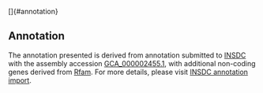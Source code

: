 []{#annotation}

Annotation
----------

The annotation presented is derived from annotation submitted to
[INSDC](http://www.insdc.org) with the assembly accession
[GCA\_000002455.1](http://www.ebi.ac.uk/ena/data/view/GCA_000002455.1),
with additional non-coding genes derived from
[Rfam](http://rfam.xfam.org/). For more details, please visit [INSDC
annotation
import](http://ensemblgenomes.org/info/data/insdc_annotation).

